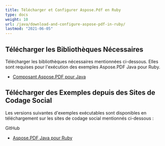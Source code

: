 ```yaml
---
title: Télécharger et Configurer Aspose.Pdf en Ruby
type: docs
weight: 10
url: /java/download-and-configure-aspose-pdf-in-ruby/
lastmod: "2021-06-05"
---
```


## Télécharger les Bibliothèques Nécessaires

Télécharger les bibliothèques nécessaires mentionnées ci-dessous. Elles sont requises pour l'exécution des exemples Aspose.PDF Java pour Ruby.

- [Composant Aspose.PDF pour Java](https://downloads.aspose.com/pdf/java)

## Télécharger des Exemples depuis des Sites de Codage Social

Les versions suivantes d'exemples exécutables sont disponibles en téléchargement sur les sites de codage social mentionnés ci-dessous :

GitHub

- [Aspose.PDF Java pour Ruby](https://github.com/aspose-pdf/Aspose.PDF-for-Java/tree/master/Plugins/Aspose_Pdf_Java_for_Ruby)